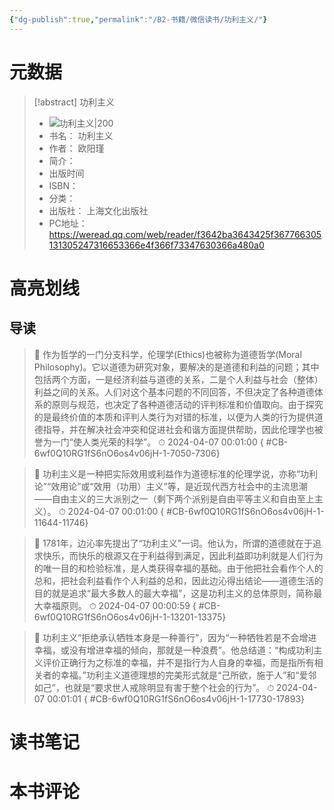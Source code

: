 ```yaml
---
{"dg-publish":true,"permalink":"/B2-书籍/微信读书/功利主义/"}
---
```


# 元数据
> [!abstract] 功利主义
> - ![ 功利主义|200](https://res.weread.qq.com/wrepub/CB_6wf0Q10RG1fS6nO6os4v06jH_parsecover)
> - 书名： 功利主义
> - 作者： 欧阳瑾
> - 简介： 
> - 出版时间 
> - ISBN： 
> - 分类： 
> - 出版社： 上海文化出版社
> - PC地址：https://weread.qq.com/web/reader/f3642ba3643425f367766305131305247316653366e4f366f73347630366a480a0

# 高亮划线

## 导读

> 📌 作为哲学的一门分支科学，伦理学(Ethics)也被称为道德哲学(Moral Philosophy)。它以道德为研究对象，要解决的是道德和利益的问题；其中包括两个方面，一是经济利益与道德的关系，二是个人利益与社会（整体）利益之间的关系。人们对这个基本问题的不同回答，不但决定了各种道德体系的原则与规范，也决定了各种道德活动的评判标准和价值取向。由于探究的是最终价值的本质和评判人类行为对错的标准，以便为人类的行为提供道德指导，并在解决社会冲突和促进社会和谐方面提供帮助，因此伦理学也被誉为一门“使人类光荣的科学”。 
> ⏱ 2024-04-07 00:01:00
{ #CB-6wf0Q10RG1fS6nO6os4v06jH-1-7050-7306}


> 📌 功利主义是一种把实际效用或利益作为道德标准的伦理学说，亦称“功利论”“效用论”或“效用（功用）主义”等，是近现代西方社会中的主流思潮——自由主义的三大派别之一（剩下两个派别是自由平等主义和自由至上主义）。 
> ⏱ 2024-04-07 00:01:00
{ #CB-6wf0Q10RG1fS6nO6os4v06jH-1-11644-11746}


> 📌 1781年，边沁率先提出了“功利主义”一词。他认为，所谓的道德就在于追求快乐，而快乐的根源又在于利益得到满足，因此利益即功利就是人们行为的唯一目的和检验标准，是人类获得幸福的基础。由于他把社会看作个人的总和，把社会利益看作个人利益的总和，因此边沁得出结论——道德生活的目的就是追求“最大多数人的最大幸福”，这是功利主义的总体原则，简称最大幸福原则。 
> ⏱ 2024-04-07 00:00:59
{ #CB-6wf0Q10RG1fS6nO6os4v06jH-1-13201-13375}


> 📌 功利主义“拒绝承认牺牲本身是一种善行”，因为“一种牺牲若是不会增进幸福，或没有增进幸福的倾向，那就是一种浪费”。他总结道：“构成功利主义评价正确行为之标准的幸福，并不是指行为人自身的幸福，而是指所有相关者的幸福。”功利主义道德理想的完美形式就是“己所欲，施于人”和“爱邻如己”，也就是“要求世人戒除明显有害于整个社会的行为”。 
> ⏱ 2024-04-07 00:01:01
{ #CB-6wf0Q10RG1fS6nO6os4v06jH-1-17730-17893}


# 读书笔记

# 本书评论
